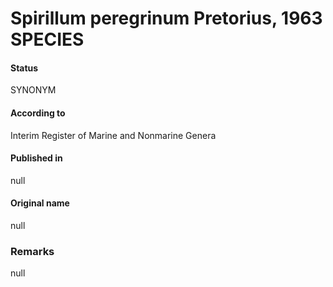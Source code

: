 # Spirillum peregrinum Pretorius, 1963 SPECIES

#### Status
SYNONYM

#### According to
Interim Register of Marine and Nonmarine Genera

#### Published in
null

#### Original name
null

### Remarks
null